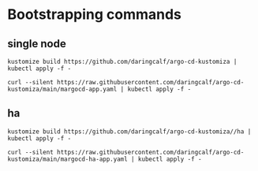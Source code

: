 # Bootstrapping commands

## single node

    kustomize build https://github.com/daringcalf/argo-cd-kustomiza | kubectl apply -f -

    curl --silent https://raw.githubusercontent.com/daringcalf/argo-cd-kustomiza/main/margocd-app.yaml | kubectl apply -f -

## ha

    kustomize build https://github.com/daringcalf/argo-cd-kustomiza//ha | kubectl apply -f -

    curl --silent https://raw.githubusercontent.com/daringcalf/argo-cd-kustomiza/main/margocd-ha-app.yaml | kubectl apply -f -

